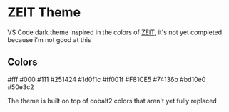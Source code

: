 # ZEIT Theme

VS Code dark theme inspired in the colors of [ZEIT](https://zeit.co/), it's not
yet completed because i'm not good at this

## Colors

#fff
#000
#111
#251424
#1d0f1c
#ff001f
#F81CE5
#74136b
#bd10e0
#50e3c2

The theme is built on top of cobalt2 colors that aren't yet fully replaced
